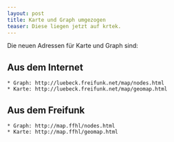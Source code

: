 ```yaml
---
layout: post
title: Karte und Graph umgezogen
teaser: Diese liegen jetzt auf krtek.
---
```


Die neuen Adressen für Karte und Graph sind:

## Aus dem Internet

    * Graph: http://luebeck.freifunk.net/map/nodes.html
    * Karte: http://luebeck.freifunk.net/map/geomap.html

## Aus dem Freifunk

    * Graph: http://map.ffhl/nodes.html
    * Karte: http://map.ffhl/geomap.html
